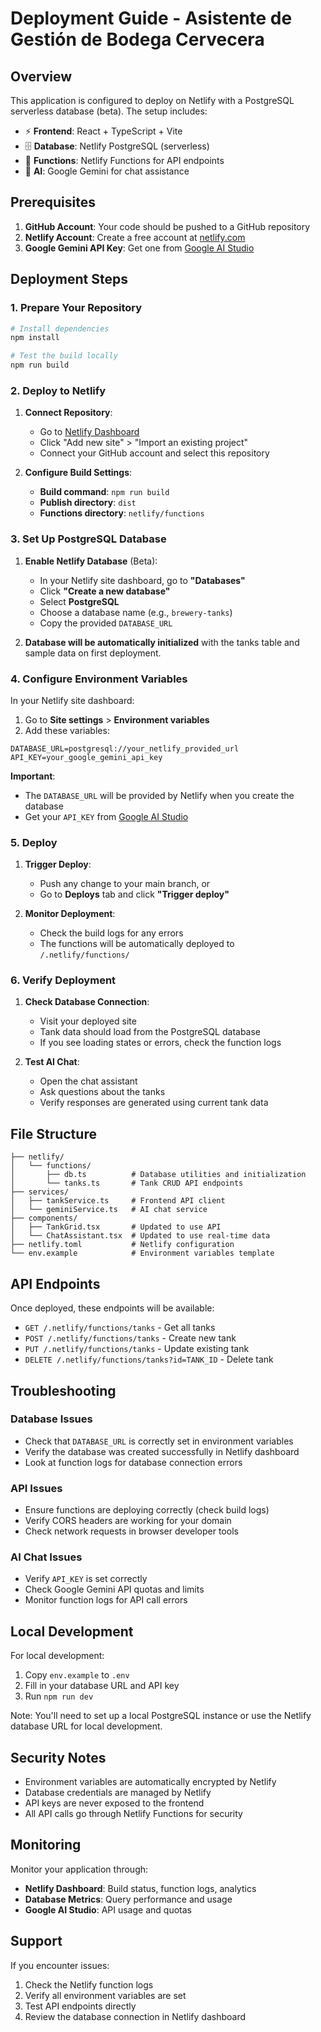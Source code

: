 # Deployment Guide - Asistente de Gestión de Bodega Cervecera

## Overview

This application is configured to deploy on Netlify with a PostgreSQL serverless database (beta). The setup includes:

- ⚡ **Frontend**: React + TypeScript + Vite
- 🗄️ **Database**: Netlify PostgreSQL (serverless)
- 🚀 **Functions**: Netlify Functions for API endpoints
- 🤖 **AI**: Google Gemini for chat assistance

## Prerequisites

1. **GitHub Account**: Your code should be pushed to a GitHub repository
2. **Netlify Account**: Create a free account at [netlify.com](https://netlify.com)
3. **Google Gemini API Key**: Get one from [Google AI Studio](https://ai.google.dev/)

## Deployment Steps

### 1. Prepare Your Repository

```bash
# Install dependencies
npm install

# Test the build locally
npm run build
```

### 2. Deploy to Netlify

1. **Connect Repository**:

   - Go to [Netlify Dashboard](https://app.netlify.com)
   - Click "Add new site" > "Import an existing project"
   - Connect your GitHub account and select this repository

2. **Configure Build Settings**:
   - **Build command**: `npm run build`
   - **Publish directory**: `dist`
   - **Functions directory**: `netlify/functions`

### 3. Set Up PostgreSQL Database

1. **Enable Netlify Database** (Beta):

   - In your Netlify site dashboard, go to **"Databases"**
   - Click **"Create a new database"**
   - Select **PostgreSQL**
   - Choose a database name (e.g., `brewery-tanks`)
   - Copy the provided `DATABASE_URL`

2. **Database will be automatically initialized** with the tanks table and sample data on first deployment.

### 4. Configure Environment Variables

In your Netlify site dashboard:

1. Go to **Site settings** > **Environment variables**
2. Add these variables:

```
DATABASE_URL=postgresql://your_netlify_provided_url
API_KEY=your_google_gemini_api_key
```

**Important**:

- The `DATABASE_URL` will be provided by Netlify when you create the database
- Get your `API_KEY` from [Google AI Studio](https://ai.google.dev/)

### 5. Deploy

1. **Trigger Deploy**:

   - Push any change to your main branch, or
   - Go to **Deploys** tab and click **"Trigger deploy"**

2. **Monitor Deployment**:
   - Check the build logs for any errors
   - The functions will be automatically deployed to `/.netlify/functions/`

### 6. Verify Deployment

1. **Check Database Connection**:

   - Visit your deployed site
   - Tank data should load from the PostgreSQL database
   - If you see loading states or errors, check the function logs

2. **Test AI Chat**:
   - Open the chat assistant
   - Ask questions about the tanks
   - Verify responses are generated using current tank data

## File Structure

```
├── netlify/
│   └── functions/
│       ├── db.ts          # Database utilities and initialization
│       └── tanks.ts       # Tank CRUD API endpoints
├── services/
│   ├── tankService.ts     # Frontend API client
│   └── geminiService.ts   # AI chat service
├── components/
│   ├── TankGrid.tsx       # Updated to use API
│   └── ChatAssistant.tsx  # Updated to use real-time data
├── netlify.toml           # Netlify configuration
└── env.example            # Environment variables template
```

## API Endpoints

Once deployed, these endpoints will be available:

- `GET /.netlify/functions/tanks` - Get all tanks
- `POST /.netlify/functions/tanks` - Create new tank
- `PUT /.netlify/functions/tanks` - Update existing tank
- `DELETE /.netlify/functions/tanks?id=TANK_ID` - Delete tank

## Troubleshooting

### Database Issues

- Check that `DATABASE_URL` is correctly set in environment variables
- Verify the database was created successfully in Netlify dashboard
- Look at function logs for database connection errors

### API Issues

- Ensure functions are deploying correctly (check build logs)
- Verify CORS headers are working for your domain
- Check network requests in browser developer tools

### AI Chat Issues

- Verify `API_KEY` is set correctly
- Check Google Gemini API quotas and limits
- Monitor function logs for API call errors

## Local Development

For local development:

1. Copy `env.example` to `.env`
2. Fill in your database URL and API key
3. Run `npm run dev`

Note: You'll need to set up a local PostgreSQL instance or use the Netlify database URL for local development.

## Security Notes

- Environment variables are automatically encrypted by Netlify
- Database credentials are managed by Netlify
- API keys are never exposed to the frontend
- All API calls go through Netlify Functions for security

## Monitoring

Monitor your application through:

- **Netlify Dashboard**: Build status, function logs, analytics
- **Database Metrics**: Query performance and usage
- **Google AI Studio**: API usage and quotas

## Support

If you encounter issues:

1. Check the Netlify function logs
2. Verify all environment variables are set
3. Test API endpoints directly
4. Review the database connection in Netlify dashboard
